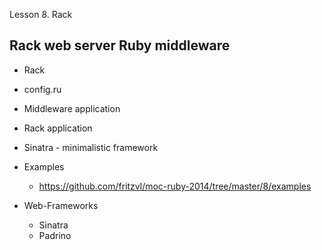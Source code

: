 Lesson 8. Rack

Rack web server Ruby middleware
---------------

* Rack
* config.ru
* Middleware application
* Rack application
* Sinatra - minimalistic framework

* Examples
  * https://github.com/fritzvl/moc-ruby-2014/tree/master/8/examples

* Web-Frameworks
  * Sinatra
  * Padrino
  